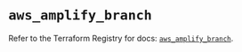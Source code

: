 # `aws_amplify_branch`

Refer to the Terraform Registry for docs: [`aws_amplify_branch`](https://registry.terraform.io/providers/hashicorp/aws/5.99.0/docs/resources/amplify_branch).

